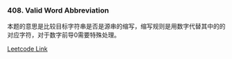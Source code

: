 ### 408. Valid Word Abbreviation

本题的意思是比较目标字符串是否是源串的缩写，缩写规则是用数字代替其中的的对应字符，对于数字前导0需要特殊处理。

[Leetcode Link](https://leetcode.com/problems/valid-word-abbreviation/)

